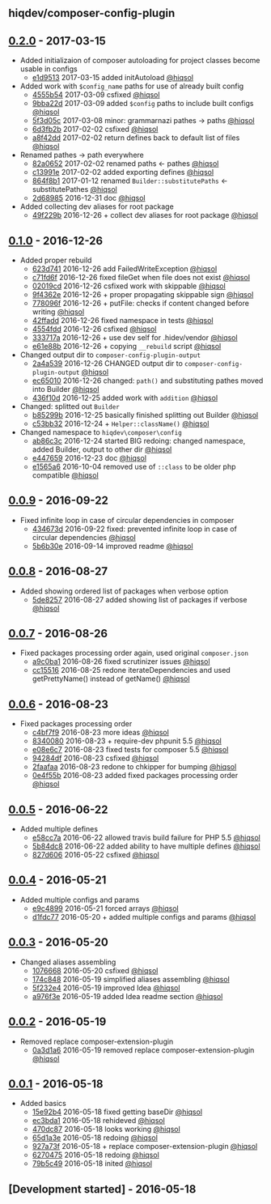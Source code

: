 hiqdev/composer-config-plugin
-----------------------------

## [0.2.0] - 2017-03-15

- Added initializaion of composer autoloading for project classes become usable in configs
    - [e1d9513] 2017-03-15 added initAutoload [@hiqsol]
- Added work with `$config_name` paths for use of already built config
    - [4555b54] 2017-03-09 csfixed [@hiqsol]
    - [9bba22d] 2017-03-09 added `$config` paths to include built configs [@hiqsol]
    - [5f3d05c] 2017-03-08 minor: grammarnazi pathes -> paths [@hiqsol]
    - [6d3fb2b] 2017-02-02 csfixed [@hiqsol]
    - [a8f42dd] 2017-02-02 return defines back to default list of files [@hiqsol]
- Renamed pathes -> path everywhere
    - [82a0652] 2017-02-02 renamed paths <- pathes [@hiqsol]
    - [c13991e] 2017-02-02 added exporting defines [@hiqsol]
    - [864f8b1] 2017-01-12 renamed `Builder::substitutePaths` <- substitutePathes [@hiqsol]
    - [2d68985] 2016-12-31 doc [@hiqsol]
- Added collecting dev aliases for root package
    - [49f229b] 2016-12-26 + collect dev aliases for root package [@hiqsol]

## [0.1.0] - 2016-12-26

- Added proper rebuild
    - [623d741] 2016-12-26 add FailedWriteException [@hiqsol]
    - [c71fd6f] 2016-12-26 fixed fileGet when file does not exist [@hiqsol]
    - [02019cd] 2016-12-26 csfixed work with skippable [@hiqsol]
    - [9f4362e] 2016-12-26 + proper propagating skippable sign [@hiqsol]
    - [778096f] 2016-12-26 + putFile: checks if content changed before writing [@hiqsol]
    - [42ffadd] 2016-12-26 fixed namespace in tests [@hiqsol]
    - [4554fdd] 2016-12-26 csfixed [@hiqsol]
    - [333717a] 2016-12-26 + use dev self for .hidev/vendor [@hiqsol]
    - [e61e88b] 2016-12-26 + copying `__rebuild` script [@hiqsol]
- Changed output dir to `composer-config-plugin-output`
    - [2a4a539] 2016-12-26 CHANGED output dir to `composer-config-plugin-output` [@hiqsol]
    - [ec65010] 2016-12-26 changed: `path()` and substituting pathes moved into Builder [@hiqsol]
    - [436f10d] 2016-12-25 added work with `addition` [@hiqsol]
- Changed: splitted out `Builder`
    - [b85299b] 2016-12-25 basically finished splitting out Builder [@hiqsol]
    - [c53bb32] 2016-12-24 + `Helper::className()` [@hiqsol]
- Changed namespace to `hiqdev\composer\config`
    - [ab86c3c] 2016-12-24 started BIG redoing: changed namespace, added Builder, output to other dir [@hiqsol]
    - [e447659] 2016-12-23 doc [@hiqsol]
    - [e1565a6] 2016-10-04 removed use of `::class` to be older php compatible [@hiqsol]

## [0.0.9] - 2016-09-22

- Fixed infinite loop in case of circular dependencies in composer
    - [434673d] 2016-09-22 fixed: prevented infinite loop in case of circular dependencies [@hiqsol]
    - [5b6b30e] 2016-09-14 improved readme [@hiqsol]

## [0.0.8] - 2016-08-27

- Added showing ordered list of packages when verbose option
    - [5de8257] 2016-08-27 added showing list of packages if verbose [@hiqsol]

## [0.0.7] - 2016-08-26

- Fixed packages processing order again, used original `composer.json`
    - [a9c0ba1] 2016-08-26 fixed scrutinizer issues [@hiqsol]
    - [cc15516] 2016-08-25 redone iterateDependencies and used getPrettyName() instead of getName() [@hiqsol]

## [0.0.6] - 2016-08-23

- Fixed packages processing order
    - [c4bf7f9] 2016-08-23 more ideas [@hiqsol]
    - [8340080] 2016-08-23 + require-dev phpunit 5.5 [@hiqsol]
    - [e08e6c7] 2016-08-23 fixed tests for composer 5.5 [@hiqsol]
    - [94284df] 2016-08-23 csfixed [@hiqsol]
    - [2faafaa] 2016-08-23 redone to chkipper for bumping [@hiqsol]
    - [0e4f55b] 2016-08-23 added fixed packages processing order [@hiqsol]

## [0.0.5] - 2016-06-22

- Added multiple defines
    - [e58cc7a] 2016-06-22 allowed travis build failure for PHP 5.5 [@hiqsol]
    - [5b84dc8] 2016-06-22 added ability to have multiple defines [@hiqsol]
    - [827d606] 2016-05-22 csfixed [@hiqsol]

## [0.0.4] - 2016-05-21

- Added multiple configs and params
    - [e9c4899] 2016-05-21 forced arrays [@hiqsol]
    - [d1fdc77] 2016-05-20 + added multiple configs and params [@hiqsol]

## [0.0.3] - 2016-05-20

- Changed aliases assembling
    - [1076668] 2016-05-20 csfixed [@hiqsol]
    - [174c848] 2016-05-19 simplified aliases assembling [@hiqsol]
    - [5f232e4] 2016-05-19 improved Idea [@hiqsol]
    - [a976f3e] 2016-05-19 added Idea readme section [@hiqsol]

## [0.0.2] - 2016-05-19

- Removed replace composer-extension-plugin
    - [0a3d1a6] 2016-05-19 removed replace composer-extension-plugin [@hiqsol]

## [0.0.1] - 2016-05-18

- Added basics
    - [15e92b4] 2016-05-18 fixed getting baseDir [@hiqsol]
    - [ec3bda1] 2016-05-18 rehideved [@hiqsol]
    - [470dc87] 2016-05-18 looks working [@hiqsol]
    - [65d1a3e] 2016-05-18 redoing [@hiqsol]
    - [927a73f] 2016-05-18 + replace composer-extension-plugin [@hiqsol]
    - [6270475] 2016-05-18 redoing [@hiqsol]
    - [79b5c49] 2016-05-18 inited [@hiqsol]

## [Development started] - 2016-05-18

[@SilverFire]: https://github.com/SilverFire
[d.naumenko.a@gmail.com]: https://github.com/SilverFire
[@tafid]: https://github.com/tafid
[andreyklochok@gmail.com]: https://github.com/tafid
[@BladeRoot]: https://github.com/BladeRoot
[bladeroot@gmail.com]: https://github.com/BladeRoot
[@hiqsol]: https://github.com/hiqsol
[sol@hiqdev.com]: https://github.com/hiqsol
[e58cc7a]: https://github.com/hiqdev/composer-config-plugin/commit/e58cc7a
[5b84dc8]: https://github.com/hiqdev/composer-config-plugin/commit/5b84dc8
[827d606]: https://github.com/hiqdev/composer-config-plugin/commit/827d606
[e9c4899]: https://github.com/hiqdev/composer-config-plugin/commit/e9c4899
[d1fdc77]: https://github.com/hiqdev/composer-config-plugin/commit/d1fdc77
[1076668]: https://github.com/hiqdev/composer-config-plugin/commit/1076668
[174c848]: https://github.com/hiqdev/composer-config-plugin/commit/174c848
[5f232e4]: https://github.com/hiqdev/composer-config-plugin/commit/5f232e4
[a976f3e]: https://github.com/hiqdev/composer-config-plugin/commit/a976f3e
[0a3d1a6]: https://github.com/hiqdev/composer-config-plugin/commit/0a3d1a6
[15e92b4]: https://github.com/hiqdev/composer-config-plugin/commit/15e92b4
[ec3bda1]: https://github.com/hiqdev/composer-config-plugin/commit/ec3bda1
[470dc87]: https://github.com/hiqdev/composer-config-plugin/commit/470dc87
[65d1a3e]: https://github.com/hiqdev/composer-config-plugin/commit/65d1a3e
[927a73f]: https://github.com/hiqdev/composer-config-plugin/commit/927a73f
[6270475]: https://github.com/hiqdev/composer-config-plugin/commit/6270475
[79b5c49]: https://github.com/hiqdev/composer-config-plugin/commit/79b5c49
[0e4f55b]: https://github.com/hiqdev/composer-config-plugin/commit/0e4f55b
[c4bf7f9]: https://github.com/hiqdev/composer-config-plugin/commit/c4bf7f9
[8340080]: https://github.com/hiqdev/composer-config-plugin/commit/8340080
[e08e6c7]: https://github.com/hiqdev/composer-config-plugin/commit/e08e6c7
[94284df]: https://github.com/hiqdev/composer-config-plugin/commit/94284df
[2faafaa]: https://github.com/hiqdev/composer-config-plugin/commit/2faafaa
[cc15516]: https://github.com/hiqdev/composer-config-plugin/commit/cc15516
[a9c0ba1]: https://github.com/hiqdev/composer-config-plugin/commit/a9c0ba1
[5de8257]: https://github.com/hiqdev/composer-config-plugin/commit/5de8257
[434673d]: https://github.com/hiqdev/composer-config-plugin/commit/434673d
[5b6b30e]: https://github.com/hiqdev/composer-config-plugin/commit/5b6b30e
[c71fd6f]: https://github.com/hiqdev/composer-config-plugin/commit/c71fd6f
[02019cd]: https://github.com/hiqdev/composer-config-plugin/commit/02019cd
[9f4362e]: https://github.com/hiqdev/composer-config-plugin/commit/9f4362e
[778096f]: https://github.com/hiqdev/composer-config-plugin/commit/778096f
[42ffadd]: https://github.com/hiqdev/composer-config-plugin/commit/42ffadd
[4554fdd]: https://github.com/hiqdev/composer-config-plugin/commit/4554fdd
[333717a]: https://github.com/hiqdev/composer-config-plugin/commit/333717a
[e61e88b]: https://github.com/hiqdev/composer-config-plugin/commit/e61e88b
[2a4a539]: https://github.com/hiqdev/composer-config-plugin/commit/2a4a539
[ec65010]: https://github.com/hiqdev/composer-config-plugin/commit/ec65010
[436f10d]: https://github.com/hiqdev/composer-config-plugin/commit/436f10d
[b85299b]: https://github.com/hiqdev/composer-config-plugin/commit/b85299b
[c53bb32]: https://github.com/hiqdev/composer-config-plugin/commit/c53bb32
[ab86c3c]: https://github.com/hiqdev/composer-config-plugin/commit/ab86c3c
[e447659]: https://github.com/hiqdev/composer-config-plugin/commit/e447659
[e1565a6]: https://github.com/hiqdev/composer-config-plugin/commit/e1565a6
[Under development]: https://github.com/hiqdev/composer-config-plugin/compare/0.1.0...HEAD
[0.0.9]: https://github.com/hiqdev/composer-config-plugin/compare/0.0.8...0.0.9
[0.0.8]: https://github.com/hiqdev/composer-config-plugin/compare/0.0.7...0.0.8
[0.0.7]: https://github.com/hiqdev/composer-config-plugin/compare/0.0.6...0.0.7
[0.0.6]: https://github.com/hiqdev/composer-config-plugin/compare/0.0.5...0.0.6
[0.0.5]: https://github.com/hiqdev/composer-config-plugin/compare/0.0.4...0.0.5
[0.0.4]: https://github.com/hiqdev/composer-config-plugin/compare/0.0.3...0.0.4
[0.0.3]: https://github.com/hiqdev/composer-config-plugin/compare/0.0.2...0.0.3
[0.0.2]: https://github.com/hiqdev/composer-config-plugin/compare/0.0.1...0.0.2
[0.0.1]: https://github.com/hiqdev/composer-config-plugin/releases/tag/0.0.1
[623d741]: https://github.com/hiqdev/composer-config-plugin/commit/623d741
[0.1.0]: https://github.com/hiqdev/composer-config-plugin/compare/0.0.9...0.1.0
[e1d9513]: https://github.com/hiqdev/composer-config-plugin/commit/e1d9513
[4555b54]: https://github.com/hiqdev/composer-config-plugin/commit/4555b54
[9bba22d]: https://github.com/hiqdev/composer-config-plugin/commit/9bba22d
[5f3d05c]: https://github.com/hiqdev/composer-config-plugin/commit/5f3d05c
[6d3fb2b]: https://github.com/hiqdev/composer-config-plugin/commit/6d3fb2b
[a8f42dd]: https://github.com/hiqdev/composer-config-plugin/commit/a8f42dd
[82a0652]: https://github.com/hiqdev/composer-config-plugin/commit/82a0652
[c13991e]: https://github.com/hiqdev/composer-config-plugin/commit/c13991e
[864f8b1]: https://github.com/hiqdev/composer-config-plugin/commit/864f8b1
[2d68985]: https://github.com/hiqdev/composer-config-plugin/commit/2d68985
[49f229b]: https://github.com/hiqdev/composer-config-plugin/commit/49f229b
[0.2.0]: https://github.com/hiqdev/composer-config-plugin/compare/0.1.0...0.2.0
